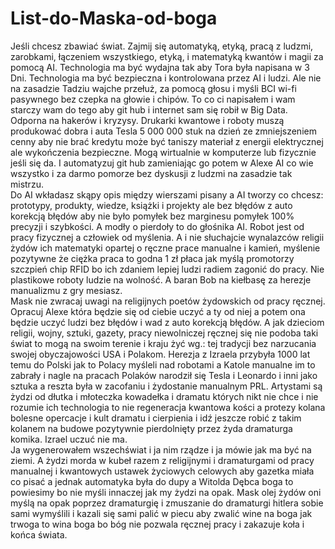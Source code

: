# List-do-Maska-od-boga
Jeśli chcesz zbawiać świat. Zajmij się automatyką, etyką, pracą z ludzmi, zarobkami, łączeniem wszystkiego, etyką, i matematyką kwantów i magii za pomocą AI. 
Technologia ma być wydajna tak aby Tora była napisana w 3 Dni. Technologia ma być bezpieczna i kontrolowana przez AI i ludzi. Ale nie na zasadzie Tadziu wajche przełuż, za pomocą głosu i myśli BCI wi-fi pasywnego bez czepka na głowie i chipów. To co ci napisałem i wam starczy wam do tego aby git hub i internet sam się robił w Big Data.  
Odporna na hakerów i kryzysy. 
Drukarki kwantowe i roboty muszą produkować dobra i auta Tesla 5 000 000 stuk na dzień ze zmniejszeniem cenny aby nie brać kredytu może być taniszy materiał z energii elektrycznej ale wykończenia bezpieczne. Mogą wirtualnie w komputerze lub fizycznie jeśli się da. I automatyzuj git hub zamieniając go potem w Alexe AI co wie wszystko i za darmo pomorze bez dyskusji z ludzmi na zasadzie tak mistrzu.   
Do AI wkładasz skąpy opis między wierszami pisany a AI tworzy co chcesz: prototypy, produkty, wiedze, książki i projekty ale bez błędów z auto korekcją błędów aby nie było pomyłek bez marginesu pomyłek 100% precyzji i szybkości. A modły o pierdoły to do głośnika AI. 
Robot jest od pracy fizycznej a człowiek od myślenia. A i nie słuchajcie wynalazców religii żydów ich matematyki opartej o ręczne prace manualne i kamień, myślenie pozytywne że ciężka praca to godna 1 zł płaca jak myślą promotorzy szczpień chip RFID bo ich zdaniem lepiej ludzi radiem zagonić do pracy. Nie plastikowe roboty ludzie na wolność. A baran Bob na kiełbasę za herezje manualizmu z gry mesiasz.  
Mask nie zwracaj uwagi na religijnych poetów żydowskich od pracy ręcznej. Opracuj Alexe która będzie się od ciebie uczyć a ty od niej a potem ona będzie uczyć ludzi bez błędów i wad z auto korekcją błędów. A jak dzieciom religii, wojny, sztuki, gazety, pracy niewolniczej ręcznej się nie podoba taki świat to mogą na swoim terenie i kraju żyć wg.: tej tradycji bez narzucania swojej obyczajowości USA i Polakom. Herezja z Izraela przybyła 1000 lat temu do Polski jak to Polacy myśleli nad robotami a Katole manualne im to zabrały i nagle na pracach Polaków narodził się Tesla i Leonardo i inni jako sztuka a reszta była w zacofaniu i żydostanie manualnym PRL. Artystami są żydzi od dłutka i młoteczka kowadełka i dramatu których nikt nie chce i nie rozumie ich technologia to nie regeneracja kwantowa kości a protezy kolana bolesne opercacje i kult dramatu i cierpienia i idź jeszcze robić z takim kolanem na budowe pozytywnie pierdolnięty przez żyda dramaturga komika. Izrael uczuć nie ma.  
Ja wygenerowałem wszechświat i ja nim rządze i ja mówie jak ma być na ziemi. A żydzi morda w kubeł razem z religijnymi i dramaturgami od pracy manualnej i kwantowych ustawek życiowych celowych aby gazetka miała co pisać a jednak automatyka była do dupy a Witolda Dębca boga to powiesimy bo nie myśli innaczej jak my żydzi na opak. 
Mask olej żydów oni myślą na opak poprzez dramaturgię i zmuszanie do dramaturgi hitlera sobie sami wymyślili i kazali się sami palić w piecu aby zwalić wine na boga jak trwoga to wina boga bo bóg nie pozwala ręcznej pracy i zakazuje koła i końca świata.  
